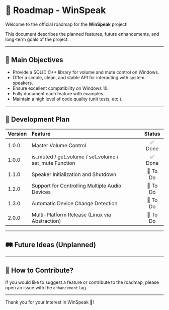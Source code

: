 # 📍 Roadmap - WinSpeak

Welcome to the official roadmap for the **WinSpeak** project!

This document describes the planned features, future enhancements, and long-term goals of the project.

---

## 🚀 Main Objectives

- Provide a SOLID C++ library for volume and mute control on Windows.
- Offer a simple, clean, and stable API for interacting with system speakers.
- Ensure excellent compatibility on Windows 10.
- Fully document each feature with examples.
- Maintain a high level of code quality (unit tests, etc.).

---

## 📅 ​​Development Plan

| Version | Feature | Status |
|:--------|:---------------|:------:|
| 1.0.0 | Master Volume Control | ✅ Done |
| 1.0.0 | is_muted / get_volume / set_volume / set_mute Function | ✅ Done |
| 1.1.0 | Speaker Initialization and Shutdown | 🔲 To Do |
| 1.2.0 | Support for Controlling Multiple Audio Devices | 🔲 To Do |
| 1.3.0 | Automatic Device Change Detection | 🔲 To Do |
| 2.0.0 | Multi-Platform Release (Linux via Abstraction) | 🔲 To Do |

---

## 🛤️ Future Ideas (Unplanned)

---

## 📢 How to Contribute?

If you would like to suggest a feature or contribute to the roadmap, please open an issue with the `enhancement` tag.

---

Thank you for your interest in WinSpeak 🚀!

